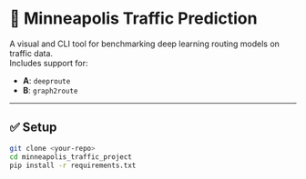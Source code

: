 # 🚦 Minneapolis Traffic Prediction

A visual and CLI tool for benchmarking deep learning routing models on traffic data.  
Includes support for:
- **A**: `deeproute`
- **B**: `graph2route`

---

## ✅ Setup

```bash
git clone <your-repo>
cd minneapolis_traffic_project
pip install -r requirements.txt
